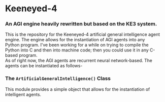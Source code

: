 # Keeneyed-4
### An AGI engine heavily rewritten but based on the KE3 system.  
This is the repository for the Keeneyed-4 artificial general intelligence agent engine. The engine allows for the instantiation of AGI agents into any Python program. I've been working for a while on trying to compile the Python into C and then into machine code; then you could use it in any C-based program.  
As of right now, the AGI agents are recurrent neural network-based. The agents can be instantiated as follows-
### The `ArtificialGeneralIntelligence()` Class
This module provides a simple object that allows for the instantiation of intelligent agents.
